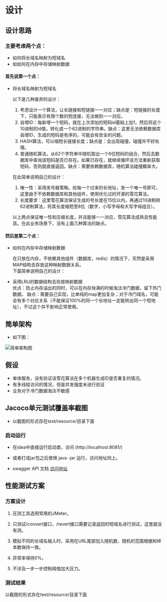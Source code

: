 # 设计

## 设计思路

### 主要考虑两个点：
- 如何将长域名映射为短域名
- 如如何在内存中存储映射数据

#### 首先说第一个点： 

  - 将长域名映射为短域名  
    
    以下是几种废弃的设计： 
    1. 考虑设计一个算法，让长链接和短链接一一对应；缺点是：短链接的长度下，只能表示有限个数的短连接，无法做到一一对应。
    2. 自增ID：每新增一个短码，就在上次添加的短码id基础上加1，然后将这个10进制的id值，转化成一个62进制的字符串。缺点：这里无法依赖数据库自增ID，生成的短码是有序的，可能会有安全的问题。
    3. HASH算法，可以缩短长链接长度；缺点是：会出现碰撞，碰撞并不好处理。 
    4. 普通随机算法，从62个字符串中随机取出一个6位短码的组合，然后去数据库中查询该短码是否已存在。如果已存在，就继续循环该方法重新获取短码，否则就直接返回。缺点：需要依赖数据库，随机算法碰撞概率大。
    
    在此简单说明自己的设计：
    
    1. 唯一性：采用发号器策略。给每一个过来的长地址，发一个唯一号即可，这里由于不依赖数据库和其他组件，使用优化过的开源的雪花算法。  
    2. 长度要求：这里雪花算法保证生成的号长度在15位以内，再通过10进制转62进制算法，将其长度缩短至8位（数字，小写字母和大写字母组合）。  
    
    以上两点保证唯一性和压缩长度，并且能够一一对应，雪花算法成熟且性能高，在此业务场景下，没有上面几种算法的缺点。
    
#### 然后是第二个点： 

  - 如何在内存中存储映射数据 
  
    在只放在内存，不依赖其他组件（数据库，redis）的情况下，天然是采用MAP结构去存放这种映射数据关系。  
  下面简单说明自己的设计：  
  
  - 采用LRU的数据结构去存放映射数据  
    优点：防止内存溢出的同时，可以在内存快满的时候淘汰冷门数据，留下热门数据。
    缺点：需要自己实现，比单纯的map更加复杂；对于冷门域名，可能会有多个对应关系（不能保证100%的同一个长地址一定能转出同一个短地址），不过这个并不影响正常使用。
    
## 简单架构

  - 如下图：
  
  ![简单架构图](http://assets.processon.com/chart_image/60f63a100e3e74596ba99843.png)
  
## 假设

   - 单体服务，没有验证该雪花算法在多个机器生成ID是否重复的情况。
   - 有多线程访问的情况，但是并发强度未进行验证
   - 业务对于冷门数据淘汰不敏感
   
## Jacoco单元测试覆盖率截图  

   - 以截图的形式存在test/resource/目录下面
  
### 启动运行

   - 在idea中直接运行启动类，访问 (http://localhost:8081/)  
   
   - 或者打成jar包之后使用 java -jar 运行，访问地址同上。  
   
   - swagger API 文档 [访问地址](http://localhost:8081/swagger-ui.html#/main-controller/revertUrlUsingPOST)
   
## 性能测试方案  

### 方案设计  

   1. 压测工具选用常用的JMeter。  
   
   2. 只测试/convert接口，/revert接口需要记录返回的短域名进行测试，这里就没有测。 
   
   3. 模拟不同的长域名输入时，采用在URL尾部加入随机数，随机的范围根据和样本数保持一致。  
   
   4. 异常率保持0%。

   5. 不涉及一步一步控制阈值加大压力。 
   
### 测试结果 

   以截图的形式存在test/resource/目录下面
     
     
     




